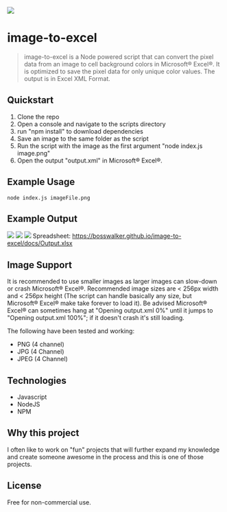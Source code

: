 ![](https://bosswalker.github.io/image-to-excel/docs/logo-small.png)
# image-to-excel
>image-to-excel is a Node powered script that can convert the pixel data from an image to cell  background colors in Microsoft® Excel®. It is optimized to save the pixel data for only unique color values. The output is in Excel XML Format.

## Quickstart
1. Clone the repo
2. Open a console and navigate to the scripts directory
3. run "npm install" to download dependencies
4. Save an image to the same folder as the script
5. Run the script with the image as the first argument "node index.js image.png"
6. Open the output "output.xml" in Microsoft® Excel®.

## Example Usage
    node index.js imageFile.png
    
## Example Output
![](https://bosswalker.github.io/image-to-excel/docs/image.png)
![](https://bosswalker.github.io/image-to-excel/docs/screenshot.png)
![](https://bosswalker.github.io/image-to-excel/docs/screenshot2.png)
Spreadsheet: https://bosswalker.github.io/image-to-excel/docs/Output.xlsx

## Image Support
It is recommended to use smaller images as larger images can slow-down or crash Microsoft® Excel®. Recommended image sizes are \< 256px width and \< 256px height (The script can handle basically any size, but Microsoft® Excel® make take forever to load it). Be advised Microsoft® Excel® can sometimes hang at "Opening output.xml 0%" until it jumps to "Opening output.xml 100%"; if it doesn't crash it's still loading.

The following have been tested and working:
 - PNG (4 channel)
 - JPG (4 Channel)
 - JPEG (4 Channel)

## Technologies
 - Javascript
 - NodeJS
 - NPM

## Why this project
I often like to work on "fun" projects that will further expand my knowledge and create someone awesome in the process and this is one of those projects.

## License
Free for non-commercial use.